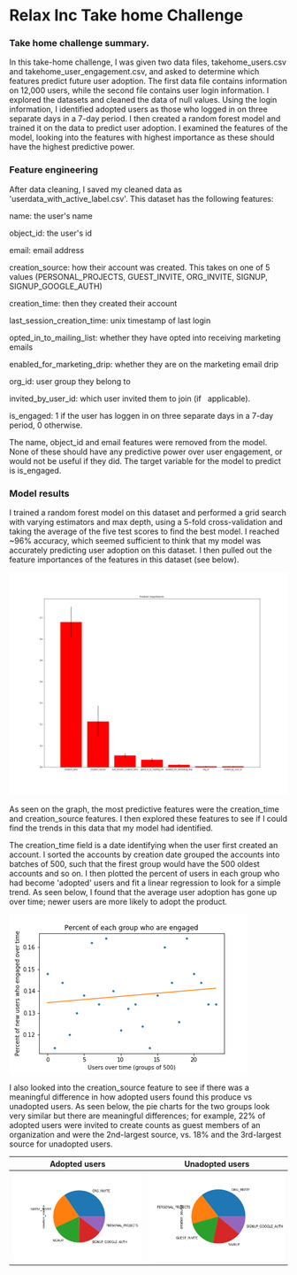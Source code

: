 # Relax Inc Take home Challenge

### Take home challenge summary.
In this take-home challenge, I was given two data files, takehome_users.csv and takehome_user_engagement.csv, and asked to determine which features predict future user adoption. The first data file contains information on 12,000 users, while the second file contains user login information. I explored the datasets and cleaned the data of null values. Using the login information, I identified adopted users as those who logged in on three separate days in a 7-day period. I then created a random forest model and trained it on the data to predict user adoption. I examined the features of the model, looking into the features with highest importance as these should have the highest predictive power.

### Feature engineering

After data cleaning, I saved my cleaned data as 'userdata_with_active_label.csv'. This dataset has the following features: 

 name: the user's name
 
 object_id: the user's id
 
 email: email address
 
 creation_source: how their account was created. This takes on one of 5 values (PERSONAL_PROJECTS, GUEST_INVITE, ORG_INVITE, SIGNUP, SIGNUP_GOOGLE_AUTH)
 
 creation_time: then they created their account
 
 last_session_creation_time: unix timestamp of last login
 
 opted_in_to_mailing_list: whether they have opted into receiving marketing emails
 
 enabled_for_marketing_drip: whether they are on the marketing email drip
 
 org_id: user group they belong to
 
 invited_by_user_id: which user invited them to join (if   applicable).
 
 is_engaged: 1 if the user has loggen in on three separate days in a 7-day period, 0 otherwise.
 
 The name, object_id and email features were removed from the model. None of these should have any predictive power over user engagement, or would not be useful if they did. The target variable for the model to predict is is_engaged.


### Model results

I trained a random forest model on this dataset and performed a grid search with varying estimators and max depth, using a 5-fold cross-validation and taking the average of the five test scores to find the best model. I reached ~96% accuracy, which seemed sufficient to think that my model was accurately predicting user adoption on this dataset. I then pulled out the feature importances of the features in this dataset (see below).

![Feature importances, sorted.](graphs/Feature_importances_of_Random_Forest.png?raw=true "Feature importances")

As seen on the graph, the most predictive features were the creation_time and creation_source features. I then explored these features to see if I could find the trends in this data that my model had identified.

The creation_time field is a date identifying when the user first created an account. I sorted the accounts by creation date grouped the accounts into batches of 500, such that the firest group would have the 500 oldest accounts and so on. I then plotted the percent of users in each group who had become 'adopted' users and fit a linear regression to look for a simple trend. As seen below, I found that the average user adoption has gone up over time; newer users are more likely to adopt the product.

![% user adoption over time.](graphs/engage_pct_over_time.png?raw=true "Percent user adoption over time")

I also looked into the creation_source feature to see if there was a meaningful difference in how adopted users found this produce vs unadopted users. As seen below, the pie charts for the two groups look very similar but there are meaningful differences; for example, 22% of adopted users were invited to create counts as guest members of an organization and were the 2nd-largest source, vs. 18% and the 3rd-largest source for unadopted users.

| Adopted users  | Unadopted users |
| -------------  | -------------   |
| ![Adopted user source breakdown.](graphs/engaged_user_source.png?raw=true "Adopted user source breakdown")  | ![Unadopted user source breakdown.](graphs/unengaged_user_source.png?raw=true "Unadopted user source breakdown")   |
